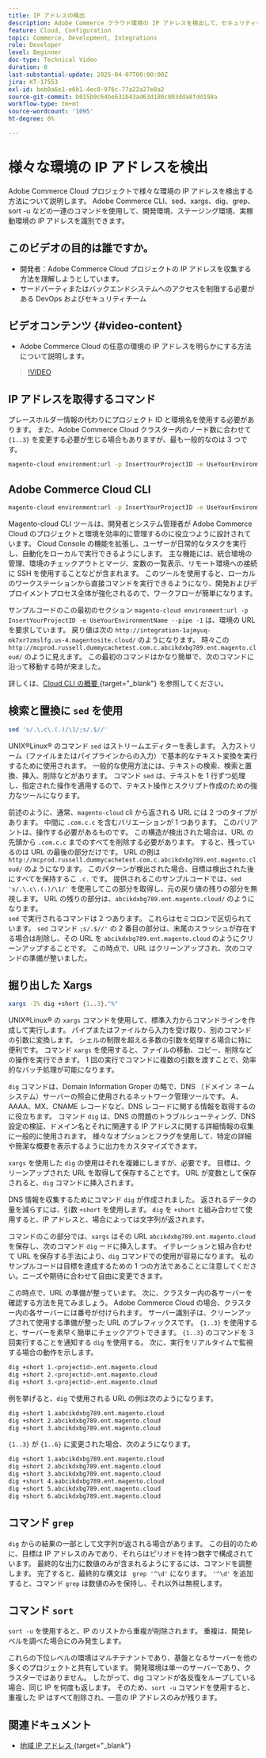 ```yaml
---
title: IP アドレスの検出
description: Adobe Commerce クラウド環境の IP アドレスを検出して、セキュリティを強化しサーバー通信を効率化する方法について説明します
feature: Cloud, Configuration
topic: Commerce, Development, Integrations
role: Developer
level: Beginner
doc-type: Technical Video
duration: 0
last-substantial-update: 2025-04-07T00:00:00Z
jira: KT-17553
exl-id: beb0a6e1-e6b1-4ec0-976c-77a22a27e8a2
source-git-commit: b015b9c64be631b43ad63d180c003dda8fdd198a
workflow-type: tm+mt
source-wordcount: '1095'
ht-degree: 0%

---
```


# 様々な環境の IP アドレスを検出

Adobe Commerce Cloud プロジェクトで様々な環境の IP アドレスを検出する方法について説明します。 Adobe Commerce CLI、sed、xargs、dig、grep、sort -u などの一連のコマンドを使用して、開発環境、ステージング環境、実稼動環境の IP アドレスを識別できます。

## このビデオの目的は誰ですか。

* 開発者：Adobe Commerce Cloud プロジェクトの IP アドレスを収集する方法を理解しようとしています。
* サードパーティまたはバックエンドシステムへのアクセスを制限する必要がある DevOps およびセキュリティチーム

## ビデオコンテンツ {#video-content}

* Adobe Commerce Cloud の任意の環境の IP アドレスを明らかにする方法について説明します。

>[!VIDEO](https://video.tv.adobe.com/v/3457493/?learn=on)

## IP アドレスを取得するコマンド

プレースホルダー情報の代わりにプロジェクト ID と環境名を使用する必要があります。  また、Adobe Commerce Cloud クラスター内のノード数に合わせて `{1..3}` を変更する必要が生じる場合もありますが、最も一般的なのは 3 つです。

```bash
magento-cloud environment:url -p InsertYourProjectID -e UseYourEnvironmentName --pipe -1 | sed 's/.\.c\.(.)/\1/;s/.$//' | xargs -I% dig +short {1..3}."%" | grep '^\d' | sort -u
```

## Adobe Commerce Cloud CLI

```bash
magento-cloud environment:url -p InsertYourProjectID -e UseYourEnvironmentName --pipe -1
```

Magento-cloud CLI ツールは、開発者とシステム管理者が Adobe Commerce Cloud のプロジェクトと環境を効率的に管理するのに役立つように設計されています。 Cloud Console の機能を拡張し、ユーザーが日常的なタスクを実行し、自動化をローカルで実行できるようにします。 主な機能には、統合環境の管理、環境のチェックアウトとマージ、変数の一覧表示、リモート環境への接続に SSH を使用することなどが含まれます。 このツールを使用すると、ローカルのワークステーションから直接コマンドを実行できるようになり、開発およびデプロイメントプロセス全体が強化されるので、ワークフローが簡単になります。

サンプルコードのこの最初のセクション `magento-cloud environment:url -p InsertYourProjectID -e UseYourEnvironmentName --pipe -1` は、環境の URL を要求しています。 戻り値は次の `http://integration-1ajmyuq-mk7xr7zmslfg.us-4.magentosite.cloud/` のようになります。 時々この `http://mcprod.russell.dummycachetest.com.c.abcikdxbg789.ent.magento.cloud/` のように見えます。  この最初のコマンドはかなり簡単で、次のコマンドに沿って移動する時が来ました。

詳しくは、[Cloud CLI の概要 ](https://experienceleague.adobe.com/en/docs/commerce-on-cloud/user-guide/dev-tools/cloud-cli/cloud-cli-overview){target="_blank"} を参照してください。

## 検索と置換に `sed` を使用

```bash
sed 's/.\.c\.(.)/\1/;s/.$//'
```

UNIX®Linux® のコマンド `sed` はストリームエディターを表します。 入力ストリーム（ファイルまたはパイプラインからの入力）で基本的なテキスト変換を実行するために使用されます。 一般的な使用方法には、テキストの検索、検索と置換、挿入、削除などがあります。 コマンド `sed` は、テキストを 1 行ずつ処理し、指定された操作を適用するので、テキスト操作とスクリプト作成のための強力なツールになります。

前述のように、通常、`magento-cloud` cli から返される URL には 2 つのタイプがあります。 中間に `.com.c.c` を含むバリエーションが 1 つあります。 このバリアントは、操作する必要があるものです。 この構造が検出された場合は、URL の先頭から `.com.c.c` までのすべてを削除する必要があります。  すると、残っているのは URL の最後の部分だけです。 URL の例は `http://mcprod.russell.dummycachetest.com.c.abcikdxbg789.ent.magento.cloud/` のようになります。  このパターンが検出された場合、目標は検出された後にすべてを保持するこ `.c.` です。  提供されるこのサンプルコードでは、`sed 's/.\.c\.(.)/\1/'` を使用してこの部分を取得し、元の戻り値の残りの部分を無視します。 URL の残りの部分は、`abcikdxbg789.ent.magento.cloud/` のようになります。\
`sed` で実行されるコマンドは 2 つあります。 これらはセミコロンで区切られています。 `sed` コマンド `;s/.$//'` の 2 番目の部分は、末尾のスラッシュが存在する場合は削除し、その URL を `abcikdxbg789.ent.magento.cloud` のようにクリーンアップすることです。  この時点で、URL はクリーンアップされ、次のコマンドの準備が整いました。

## 掘り出した Xargs

```bash
xargs -I% dig +short {1..3}."%"
```

UNIX®Linux® の `xargs` コマンドを使用して、標準入力からコマンドラインを作成して実行します。 パイプまたはファイルから入力を受け取り、別のコマンドの引数に変換します。 シェルの制限を超える多数の引数を処理する場合に特に便利です。 コマンド `xargs` を使用すると、ファイルの移動、コピー、削除などの操作を実行できます。 1 回の実行でコマンドに複数の引数を渡すことで、効率的なバッチ処理が可能になります。

`dig` コマンドは、Domain Information Groper の略で、DNS （ドメイン ネーム システム）サーバーの照会に使用されるネットワーク管理ツールです。 A、AAAA、MX、CNAME レコードなど、DNS レコードに関する情報を取得するのに役立ちます。 コマンド `dig` は、DNS の問題のトラブルシューティング、DNS 設定の検証、ドメイン名とそれに関連する IP アドレスに関する詳細情報の収集に一般的に使用されます。 様々なオプションとフラグを使用して、特定の詳細や簡潔な概要を表示するように出力をカスタマイズできます。

`xargs` を使用した `dig` の使用はそれを複雑にしますが、必要です。 目標は、クリーンアップされた URL を取得して保存することです。  URL が変数として保存されると、`dig` コマンドに挿入されます。

DNS 情報を収集するためにコマンド `dig` が作成されました。 返されるデータの量を減らすには、引数 `+short` を使用します。 `dig` を `+short` と組み合わせて使用すると、IP アドレスと、場合によっては文字列が返されます。

コマンドのこの部分では、`xargs` はその URL `abcikdxbg789.ent.magento.cloud` を保存し、次のコマンド `dig` ードに挿入します。 イテレーションと組み合わせて URL を保存する手法により、`dig` コマンドでの使用が容易になります。 私のサンプルコードは目標を達成するための 1 つの方法であることに注意してください。ニーズや期待に合わせて自由に変更できます。

この時点で、URL の準備が整っています。 次に、クラスター内の各サーバーを確認する方法を見てみましょう。 Adobe Commerce Cloud の場合、クラスター内の各サーバーには番号が付けられます。 サーバー識別子は、クリーンアップされて使用する準備が整った URL のプレフィックスです。 `{1..3}` を使用すると、サーバーを素早く簡単にチェックアウトできます。 `{1..3}` のコマンドを 3 回実行することを通知する `dig` を使用する。 次に、実行をリアルタイムで監視する場合の動作を示します。

```bash
dig +short 1.<projectid>.ent.magento.cloud
dig +short 2.<projectid>.ent.magento.cloud
dig +short 3.<projectid>.ent.magento.cloud
```

例を挙げると、`dig` で使用される URL の例は次のようになります。

```bash
dig +short 1.aabcikdxbg789.ent.magento.cloud
dig +short 2.abcikdxbg789.ent.magento.cloud
dig +short 3.abcikdxbg789.ent.magento.cloud
```

`{1..3}` が `{1..6}` に変更された場合、次のようになります。

```bash
dig +short 1.aabcikdxbg789.ent.magento.cloud
dig +short 2.abcikdxbg789.ent.magento.cloud
dig +short 3.abcikdxbg789.ent.magento.cloud
dig +short 4.aabcikdxbg789.ent.magento.cloud
dig +short 5.abcikdxbg789.ent.magento.cloud
dig +short 6.abcikdxbg789.ent.magento.cloud
```

## コマンド `grep`

`dig` からの結果の一部として文字列が返される場合があります。 この目的のために、目標は IP アドレスのみであり、それらはピリオドを持つ数字で構成されています。 最終的な出力に数値のみが含まれるようにするには、コマンドを調整します。 完了すると、最終的な構文は ` grep '^\d'` になります。  `'^\d'` を追加すると、コマンド `grep` は数値のみを保持し、それ以外は無視します。

## コマンド `sort`

`sort -u` を使用すると、IP のリストから重複が削除されます。 重複は、開発レベルを調べた場合にのみ発生します。

これらの下位レベルの環境はマルチテナントであり、基盤となるサーバーを他の多くのプロジェクトと共有しています。 開発環境は単一のサーバーであり、クラスターではありません。 したがって、dig コマンドが各反復をループしている場合、同じ IP を何度も返します。 そのため、`sort -u` コマンドを使用すると、重複した IP はすべて削除され、一意の IP アドレスのみが残ります。



## 関連ドキュメント

* [ 地域 IP アドレス ](https://experienceleague.adobe.com/en/docs/commerce-on-cloud/user-guide/project/regional-ip-addresses){target="_blank"}
